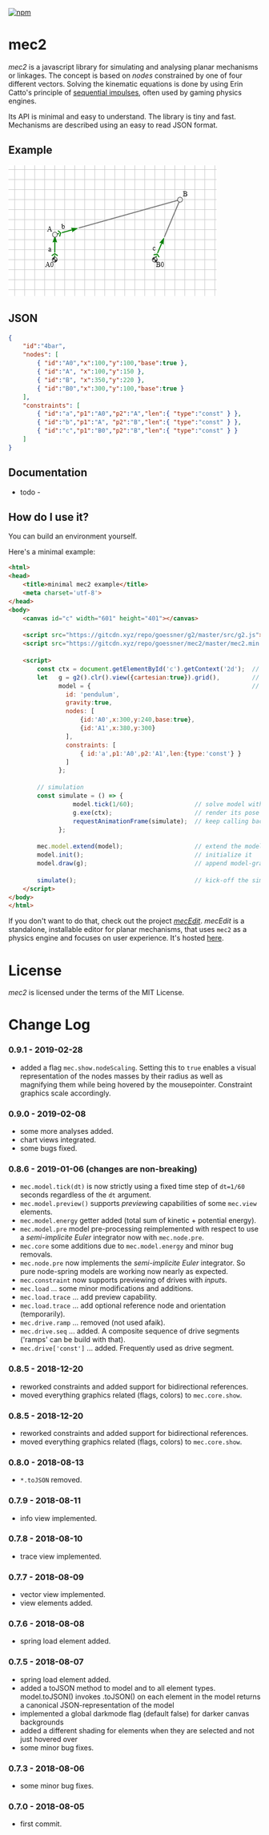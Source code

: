 [![npm](https://img.shields.io/npm/v/mec2.svg)](https://www.npmjs.com/package/mec2)

# mec2

*mec2* is a javascript library for simulating and analysing planar mechanisms or linkages. The concept is based on *nodes* constrained by one of four different vectors. Solving the kinematic equations is done by using Erin Catto's principle of [sequential impulses](http://box2d.org/downloads/), often used by gaming physics engines.

Its API is minimal and easy to understand. The library is tiny and fast. Mechanisms are described using an easy to read JSON format.

## Example

![first](./img/4bar.gif)

## JSON

```json
{
    "id":"4bar",
    "nodes": [
        { "id":"A0","x":100,"y":100,"base":true },
        { "id":"A", "x":100,"y":150 },
        { "id":"B", "x":350,"y":220 },
        { "id":"B0","x":300,"y":100,"base":true }
    ],
    "constraints": [
        { "id":"a","p1":"A0","p2":"A","len":{ "type":"const" } },
        { "id":"b","p1":"A", "p2":"B","len":{ "type":"const" } },
        { "id":"c","p1":"B0","p2":"B","len":{ "type":"const" } }
    ]
}
```

## Documentation

- todo -

## How do I use it?

You can build an environment yourself.

Here's a minimal example:


```html
<html>
<head>
    <title>minimal mec2 example</title>
    <meta charset='utf-8'>
</head>
<body>
    <canvas id="c" width="601" height="401"></canvas>

    <script src="https://gitcdn.xyz/repo/goessner/g2/master/src/g2.js"></script>
    <script src="https://gitcdn.xyz/repo/goessner/mec2/master/mec2.min.js"></script>

    <script>
        const ctx = document.getElementById('c').getContext('2d');  // the canvas-context
        let   g = g2().clr().view({cartesian:true}).grid(),         // a g2 graphics-object
              model = {                                             // your model
                id: 'pendulum',
                gravity:true,
                nodes: [
                    {id:'A0',x:300,y:240,base:true},
                    {id:'A1',x:380,y:300}
                ],
                constraints: [
                    { id:'a',p1:'A0',p2:'A1',len:{type:'const'} }
                ]
              };

        // simulation
        const simulate = () => {
                  model.tick(1/60);                 // solve model with fixed stepping
                  g.exe(ctx);                       // render its pose on the canvas
                  requestAnimationFrame(simulate);  // keep calling back
              };

        mec.model.extend(model);                    // extend the model
        model.init();                               // initialize it
        model.draw(g);                              // append model-graphics to graphics-obj

        simulate();                                 // kick-off the simulation
    </script>
</body>
</html>
```

If you don't want to do that, check out the project [_mecEdit_](https://github.com/jauhl/mecEdit "mecEdit on GitHub"). _mecEdit_ is a standalone, installable editor for planar mechanisms, that uses `mec2` as a physics engine and focuses on user experience. It's hosted [here](https://jauhl.github.io/mecEdit/mecEdit.html "mecEdit").

# License

*mec2* is licensed under the terms of the MIT License.

# Change Log

### 0.9.1 - 2019-02-28

* added a flag `mec.show.nodeScaling`. Setting this to `true` enables a visual representation of the nodes masses by their radius as well as magnifying them while being hovered by the mousepointer. Constraint graphics scale accordingly.

### 0.9.0 - 2019-02-08

* some more analyses added.
* chart views integrated.
* some bugs fixed.

### 0.8.6 - 2019-01-06 (changes are non-breaking)

* `mec.model.tick(dt)` is now strictly using a fixed time step of `dt=1/60` seconds regardless of the `dt` argument.
* `mec.model.preview()` supports *preview*ing capabilities of some `mec.view` elements.
* `mec.model.energy` getter added (total sum of kinetic + potential energy).
* `mec.model.pre` model pre-processing reimplemented with respect to use a *semi-implicite Euler* integrator now with `mec.node.pre`.
* `mec.core` some additions due to `mec.model.energy` and minor bug removals.
* `mec.node.pre` now implements the *semi-implicite Euler* integrator. So pure node-spring models are working now nearly as expected.
* `mec.constraint` now supports previewing of drives with *input*s.
* `mec.load` ... some minor modifications and additions.
* `mec.load.trace` ... add preview capability.
* `mec.load.trace` ... add optional reference node and orientation (temporarily).
* `mec.drive.ramp` ... removed (not used afaik).
* `mec.drive.seq` ... added. A composite sequence of drive segments ('ramps' can be build with that).
* `mec.drive['const']` ... added. Frequently used as drive segment.

### 0.8.5 - 2018-12-20

* reworked constraints and added support for bidirectional references.
* moved everything graphics related (flags, colors) to `mec.core.show`.

### 0.8.5 - 2018-12-20

* reworked constraints and added support for bidirectional references.
* moved everything graphics related (flags, colors) to `mec.core.show`.

### 0.8.0 - 2018-08-13

* `*.toJSON` removed.

### 0.7.9 - 2018-08-11

* info view implemented.

### 0.7.8 - 2018-08-10

* trace view implemented.

### 0.7.7 - 2018-08-09

* vector view implemented.
* view elements added.

### 0.7.6 - 2018-08-08

* spring load element added.

### 0.7.5 - 2018-08-07

* spring load element added.
* added a toJSON method to model and to all element types. model.toJSON() invokes .toJSON() on each element in the model returns a canonical JSON-representation of the model
* implemented a global darkmode flag (default false) for darker canvas backgrounds
* added a different shading for elements when they are selected and not just hovered over
* some minor bug fixes.

### 0.7.3 - 2018-08-06

* some minor bug fixes.

### 0.7.0 - 2018-08-05

* first commit.
